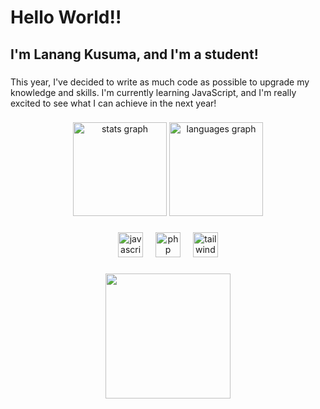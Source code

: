 <h1 align="left">Hello World!!</h1>

###

<h2 align="left">I'm Lanang Kusuma, and I'm a student!</h2>

###

<p align="left">This year, I've decided to write as much code as possible to upgrade my knowledge and skills. I'm currently learning JavaScript, and I'm really excited to see what I can achieve in the next year!</p>

###

<div align="center">
  <img src="https://github-readme-stats.vercel.app/api?username=lanangksma&hide_title=false&hide_rank=false&show_icons=true&include_all_commits=false&count_private=true&disable_animations=false&theme=discord_old_blurple&locale=en&hide_border=false&order=1" height="150" alt="stats graph"  />
  <img src="https://github-readme-stats.vercel.app/api/top-langs?username=lanangksma&locale=en&hide_title=false&layout=compact&card_width=320&langs_count=5&theme=discord_old_blurple&hide_border=false&order=2" height="150" alt="languages graph"  />
</div>

###

<div align="center">
  <img src="https://img.shields.io/badge/JavaScript-F7DF1E?logo=javascript&logoColor=black&style=for-the-badge" height="40" alt="javascript logo"  />
  <img width="12" />
  <img src="https://img.shields.io/badge/PHP-777BB4?logo=php&logoColor=black&style=for-the-badge" height="40" alt="php logo"  />
  <img width="12" />
  <img src="https://img.shields.io/badge/Tailwind CSS-06B6D4?logo=tailwindcss&logoColor=black&style=for-the-badge" height="40" alt="tailwindcss logo"  />
</div>

###

<div align="center">
  <img height="200" src="https://media1.tenor.com/m/VtFUW-durpoAAAAC/kururin-kuru-kuru.gif"  />
</div>

###
